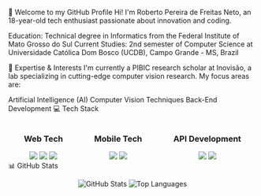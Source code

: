 👋 Welcome to my GitHub Profile
Hi! I'm Roberto Pereira de Freitas Neto, an 18-year-old tech enthusiast passionate about innovation and coding.

Education: Technical degree in Informatics from the Federal Institute of Mato Grosso do Sul
Current Studies: 2nd semester of Computer Science at Universidade Católica Dom Bosco (UCDB), Campo Grande - MS, Brazil

🧠 Expertise & Interests
I'm currently a PIBIC research scholar at Inovisão, a lab specializing in cutting-edge computer vision research. My focus areas are:

Artificial Intelligence (AI)
Computer Vision Techniques
Back-End Development
💻 Tech Stack
<div style="display: flex; justify-content: space-around;"> <!-- Web Tech Container --> <div align="center"> <h3>Web Tech</h3> <img src="https://img.shields.io/badge/HTML5-E34F26?style=for-the-badge&logo=html5&logoColor=white" /> <img src="https://img.shields.io/badge/CSS3-1572B6?style=for-the-badge&logo=css3&logoColor=white" /> <img src="https://img.shields.io/badge/JavaScript-F7DF1E?style=for-the-badge&logo=javascript&logoColor=black" /> </div> <!-- Mobile Tech Container --> <div align="center"> <h3>Mobile Tech</h3> <img src="https://img.shields.io/badge/Flutter-02569B?style=for-the-badge&logo=flutter&logoColor=white" /> <img src="https://img.shields.io/badge/Dart-0175C2?style=for-the-badge&logo=dart&logoColor=white" /> </div> <!-- API Development Container --> <div align="center"> <h3>API Development</h3> <img src="https://img.shields.io/badge/Java-007396?style=for-the-badge&logo=java&logoColor=white" /> <img src="https://img.shields.io/badge/Python-3776AB?style=for-the-badge&logo=python&logoColor=white" /> </div> </div>
📊 GitHub Stats
<p align="center"> <img src="https://github-readme-stats.vercel.app/api?username=robertopfneto&show_icons=true&theme=radical" alt="GitHub Stats" /> <img src="https://github-readme-stats.vercel.app/api/top-langs/?username=robertopfneto&layout=compact&theme=radical" alt="Top Languages" /> </p>
